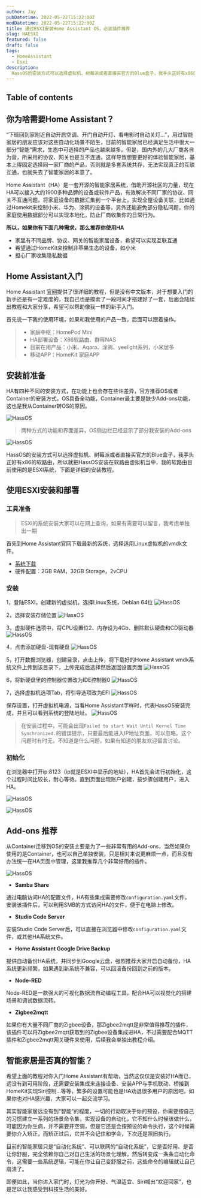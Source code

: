 ```yaml
---
author: Jay
pubDatetime: 2022-05-22T15:22:00Z
modDatetime: 2022-05-22T15:22:00Z
title: 通过ESXI安装Home Assistant OS，必装插件推荐
slug: HAESXI
featured: false
draft: false
tags:
  - HomeAssistant
  - Esxi
description:
  HassOS的安装方式可以选择虚拟机、树莓派或者直接买官方的Blue盒子，我手头正好有x86的软路由，所以就把HassOS安装在软路由虚拟机当中，我的软路由目前使用的是ESXI系统，下面是详细的安装教程。
---
```

## Table of contents

## 你为啥需要Home Assistant？

“下班回到家附近自动开启空调、开门自动开灯、看电影时自动关灯...”，用过智能家居的朋友应该对这些自动化场景不陌生，目前的智能家居已经满足生活中很大一部分“智能”需求，生态中可选择的产品也越来越多。但是，国内外的几大厂商各自为营，所采用的协议、网关也是互不连通，这样导致想要更好的体验智能家居，基本上得固定选择同一家厂商的产品，否则就是多套系统共存，无法实现真正的互联互通，也就失去了智能家居的本意了。

Home Assistant（HA）是一套开源的智能家居系统，借助开源社区的力量，现在HA可以接入大约1900多种品牌的设备或软件产品，有效解决不同厂家的协议、网关不互通问题，将家庭设备的数据汇集到一个平台上，实现全屋设备关联，比如通过Homekit来控制小米、华为、涂鸦的设备等，另外还能避免部分隐私问题，你的家庭使用数据部分可以实现本地化，防止厂商收集你的日常行为。

**所以，如果你有下面几种需求，那么推荐你使用HA**

- 家里有不同品牌、协议、网关的智能家居设备，希望可以实现互联互通
- 希望通过HomeKit来控制非苹果生态的设备，如小米
- 担心厂家收集隐私数据

## Home Assistant入门

Home Assistant [官网](https://www.home-assistant.io/)提供了很详细的教程，但是没有中文版本，对于想要入门的新手还是有一定难度的，我自己也是摸索了一段时间才搭建好了一套，后面会陆续出教程和大家分享，希望可以帮助像我一样的新手入门。

首先说一下我的使用环境，如果和我使用的产品一致，后面可以跟着操作。

>
> - 家庭中枢：HomePod Mini
> - HA部署设备：X86软路由、群晖NAS
> - 目前在用产品：小米、Aqara、涂鸦、yeelight系列，小米居多
> - 移动APP：HomeKit 家庭APP

## 安装前准备

HA有四种不同的安装方式，在功能上也会存在些许差异，官方推荐OS或者Container的安装方式，OS具备全功能，Container最主要是缺少Add-ons功能，这也是我从Container转OS的原因。

![HassOS](assets/images/HAOS.png)

> 两种方式的功能和界面差异，OS侧边栏已经显示了部分我安装的Add-ons

![HassOS](assets/images/OSvsContainer.png)

HassOS的安装方式可以选择虚拟机、树莓派或者直接买官方的Blue盒子，我手头正好有x86的软路由，所以就把HassOS安装在软路由虚拟机当中，我的软路由目前使用的是ESXI系统，下面是详细的安装教程。

## 使用ESXI安装和部署

### 工具准备

> ESXI的系统安装大家可以在网上查询，如果有需要可以留言，我考虑单独出一期

首先到Home Assistant官网下载最新的系统，选择适用Linux虚拟机的vmdk文件。

 - [系统下载](https://www.home-assistant.io/installation/linux)
 - 硬件配置：2GB RAM，32GB Storage，2vCPU

### 安装

1，登陆ESXI，创建新的虚拟机，选择Linux系统，Debian 64位
![HassOS](assets/images/HAOS1.png)

2，选择安装存储位置
![HassOS](assets/images/HAOS2.png)

3，虚拟硬件选项中，将CPU设置位2、内存设为4Gb、删除默认硬盘和CD驱动器
![HassOS](assets/images/HAOS3.png)

4，点击添加硬盘-现有硬盘
![HassOS](assets/images/HAOS4.png)

5，打开数据浏览器，创建目录，点击上传，将下载好的Home Assistant vmdk系统文件上传到该目录下，上传完成后选择然后返回设置页面
![HassOS](assets/images/HAOS5.png)

6，将新硬盘里的控制器位置改为IDE控制器0
![HassOS](assets/images/HAOS6.png)

7，选择虚拟机选项Tab，将引导选项改为EFI
![HassOS](assets/images/HAOS7.png)

保存设置，打开虚拟机电源，当看Home Assistant字样时，代表HassOS安装完成，并且可以看到系统的登陆地址。
![HassOS](assets/images/HAOS8.png)

> 在安装过程中，可能会出现``Failed to start Wait Until Kernel Time Synchronized.``的错误提示，只要最后能进入IP地址页面，可以忽略。这个问题时有时无，不知道是什么问题，如果有知道的朋友欢迎留言讨论。

### 初始化

在浏览器中打开ip:8123（ip就是ESXI中显示的地址），HA首先会进行初始化，这个过程时间比较长，耐心等待。直到页面出现账户创建，按步骤创建用户，进入HA。

![HassOS](assets/images/HAOS9.png)

![HassOS](assets/images/HAOS10.png)

## Add-ons 推荐

从Container迁移到OS的安装主要是为了一些非常有用的Add-ons，当然如果你使用的是Container，也可以自己单独安装，只是相对来说更麻烦一点，而且没有办法统一在HA页面中管理，这里我推荐几个非常好用的插件。

![HassOS](assets/images/addons.png)

- **Samba Share**

通过电脑访问HA的配置文件，HA有些集成需要修改``configuration.yaml``文件，安装该插件后，可以利用SMB的方式访问HA的文件，便于在电脑上修改。

- **Studio Code Server**

安装Studio Code Server后，可以直接在浏览器中修改``configuration.yaml``文件，或其他HA系统文件。

- **Home Assistant Google Drive Backup**

提供自动备份HA系统，并同步到Google云盘，强烈推荐大家开启自动备份，HA系统更新频繁，如果遇到新系统不兼容，可以回滚备份回到之前的版本。

- **Node-RED**

Node-RED是一款强大的可视化数据流自动编程工具，配合HA可以视觉化的搭建场景和调试数据流转。

- **Zigbee2mqtt**

如果你有大量不同厂商的Zigbee设备，那Zigbee2mqtt是非常值得推荐的插件，该插件可以将Zigbee2mqtt获取到的Zigbee设备集成进HA，不过需要配合MQTT插件和Zigbee2mqtt网关硬件来使用，后续我会单独出教程介绍。

## 智能家居是否真的智能？

希望上面的教程对你入门Home Assistant有帮助，当然这仅仅是安装好HA而已，远没有到可用阶段，还需要安装集成来连接设备、安装APP与手机联动、桥接到HomeKit实现Siri控制...等等，繁多的设置可能也是HA劝退很多用户的原因吧，如果你也对HA感兴趣，大家可以一起交流学习。

其实智能家居远没有到“智能”的程度，一切的行动取决于你的预设，你需要按自己的习惯建立一系列的场景命令集，实现设备的自动化，它不知什么时候该做什么，可能因为你生病，并不需要开空调，但是它还是会按预设的命令执行，这个时候需要你介入矫正，而矫正过后，它并不会记住和学会，下次还是照旧执行。

目前的智能家居只是“自动化系统”、可以联网的“自动化系统”，它是否好用、是否让你舒服，完全依赖你自己对自己生活的场景化理解，然后转变成一条条自动化命令，这需要一些系统逻辑，可能在你让自己变舒服之前，这些命令的编辑就让自己崩溃了。

即便如此，当你进入家门时，灯光为你开好、气温适宜、Siri喊出“欢迎回家”，也是足以让我感受到科技生活的美好。
